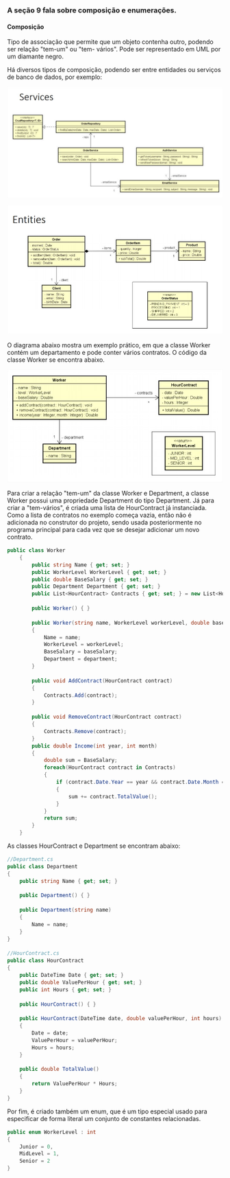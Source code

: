 ### A seção 9 fala sobre composição e enumerações.

#### Composição

Tipo de associação que permite que um objeto contenha outro, podendo ser relação "tem-um" ou "tem- vários". Pode ser representado em UML por um diamante negro.

Há diversos tipos de composição, podendo ser entre entidades ou serviços de banco de dados, por exemplo:

![diagrama2](https://github.com/andersonmendrot/estudo-csharp/blob/master/Secao9Udemy/diagrama2.jpg)

![diagrama3](https://github.com/andersonmendrot/estudo-csharp/blob/master/Secao9Udemy/diagrama3.jpg)

O diagrama abaixo mostra um exemplo prático, em que a classe Worker contém um departamento e pode conter vários contratos. O código da classe Worker se encontra abaixo.

![diagrama](https://github.com/andersonmendrot/estudo-csharp/blob/master/Secao9Udemy/diagrama.jpg)

Para criar a relação "tem-um" da classe Worker e Department, a classe Worker possui uma propriedade Department do tipo Department. Já para criar a "tem-vários", é criada uma lista de HourContract já instanciada. Como a lista de contratos no exemplo começa vazia, então não é adicionada no construtor do projeto, sendo usada posteriormente no programa principal para cada vez que se desejar adicionar um novo contrato. 

```csharp
public class Worker
    {
        public string Name { get; set; }
        public WorkerLevel WorkerLevel { get; set; }
        public double BaseSalary { get; set; }
        public Department Department { get; set; }
        public List<HourContract> Contracts { get; set; } = new List<HourContract>();

        public Worker() { }

        public Worker(string name, WorkerLevel workerLevel, double baseSalary, Department department)
        {
            Name = name;
            WorkerLevel = workerLevel;
            BaseSalary = baseSalary;
            Department = department;
        }

        public void AddContract(HourContract contract)
        {
            Contracts.Add(contract);
        }

        public void RemoveContract(HourContract contract)
        {
            Contracts.Remove(contract);
        }
        public double Income(int year, int month)
        {
            double sum = BaseSalary;
            foreach(HourContract contract in Contracts)
            {
                if (contract.Date.Year == year && contract.Date.Month == month)
                {
                    sum += contract.TotalValue();
                }
            }
            return sum;
        }
    }
```

As classes HourContract e Department se encontram abaixo:

```csharp
//Department.cs
public class Department
{
    public string Name { get; set; }

    public Department() { }

    public Department(string name)
    {
        Name = name;
    }
}

//HourContract.cs
public class HourContract
{
    public DateTime Date { get; set; }
    public double ValuePerHour { get; set; }
    public int Hours { get; set; }

    public HourContract() { }

    public HourContract(DateTime date, double valuePerHour, int hours)
    {
        Date = date;
        ValuePerHour = valuePerHour;
        Hours = hours;
    }

    public double TotalValue()
    {
        return ValuePerHour * Hours;
    }
}
```

Por fim, é criado também um enum, que é um tipo especial usado para especificar de forma literal um conjunto
de constantes relacionadas.

```csharp
public enum WorkerLevel : int
{
    Junior = 0,
    MidLevel = 1,
    Senior = 2
}
```
